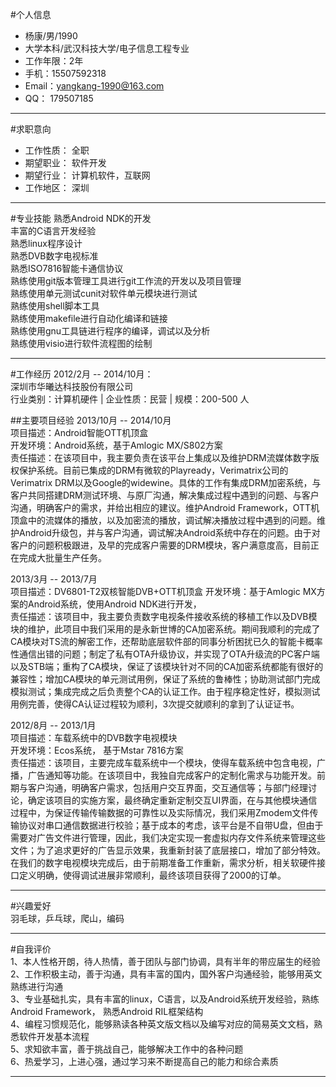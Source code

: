 #个人信息
 - 杨康/男/1990
 - 大学本科/武汉科技大学/电子信息工程专业
 - 工作年限：2年
 - 手机：15507592318
 - Email：yangkang-1990@163.com
 - QQ： 179507185
 ---
#求职意向
- 工作性质：  全职   
- 期望职业：  软件开发   
- 期望行业：  计算机软件，互联网   
- 工作地区：  深圳   

---
#专业技能
熟悉Android NDK的开发   
丰富的C语言开发经验   
熟悉linux程序设计  
熟悉DVB数字电视标准   
熟悉ISO7816智能卡通信协议   
熟练使用git版本管理工具进行git工作流的开发以及项目管理   
熟练使用单元测试cunit对软件单元模块进行测试   
熟练使用shell脚本工具   
熟练使用makefile进行自动化编译和链接   
熟练使用gnu工具链进行程序的编译，调试以及分析   
熟练使用visio进行软件流程图的绘制   

---

#工作经历
2012/2月 -- 2014/10月：    
深圳市华曦达科技股份有限公司    
行业类别：计算机硬件  | 企业性质：民营 | 规模：200-500 人 

##主要项目经验
2013/10月 -- 2014/10月      
项目描述：Android智能OTT机顶盒    
开发环境：Android系统，基于Amlogic MX/S802方案   
责任描述：在该项目中，我主要负责在该平台上集成以及维护DRM流媒体数字版权保护系统。目前已集成的DRM有微软的Playready，Verimatrix公司的Verimatrix DRM以及Google的widewine。具体的工作有集成DRM加密系统，与客户共同搭建DRM测试环境、与原厂沟通，解决集成过程中遇到的问题、与客户沟通，明确客户的需求，并给出相应的建议。维护Android Framework，OTT机顶盒中的流媒体的播放，以及加密流的播放，调试解决播放过程中遇到的问题。维护Android升级包，并与客户沟通，调试解决Android系统中存在的问题。由于对客户的问题积极跟进，及早的完成客户需要的DRM模块，客户满意度高，目前正在完成大批量生产任务。

2013/3月 -- 2013/7月      
项目描述：DV6801-T2双核智能DVB+OTT机顶盒 
开发环境：基于Amlogic MX方案的Android系统，使用Android NDK进行开发，   
责任描述：该项目中，我主要负责数字电视条件接收系统的移植工作以及DVB模块的维护，此项目中我们采用的是永新世博的CA加密系统。期间我顺利的完成了CA模块对TS流的解密工作，还帮助底层软件部的同事分析困扰已久的智能卡概率性通信出错的问题；制定了私有OTA升级协议，并实现了OTA升级流的PC客户端以及STB端；重构了CA模块，保证了该模块针对不同的CA加密系统都能有很好的兼容性；增加CA模块的单元测试用例，保证了系统的鲁棒性；协助测试部门完成模拟测试；集成完成之后负责整个CA的认证工作。由于程序稳定性好，模拟测试用例完善，使得CA认证过程较为顺利，3次提交就顺利的拿到了认证证书。

2012/8月 -- 2013/1月      
项目描述：车载系统中的DVB数字电视模块    
开发环境：Ecos系统， 基于Mstar 7816方案   
责任描述：该项目，主要完成车载系统中一个模块，使得车载系统中包含电视，广播，广告通知等功能。在该项目中，我独自完成客户的定制化需求与功能开发。前期与客户沟通，明确客户需求，包括用户交互界面，交互通信等；与部门经理讨论，确定该项目的实施方案，最终确定重新定制交互UI界面，在与其他模块通信过程中，为保证传输传输数据的可靠性以及实际情况，我们采用Zmodem文件传输协议对串口通信数据进行校验；基于成本的考虑，该平台是不自带U盘，但由于需要对广告文件进行管理，因此，我们决定实现一套虚拟内存文件系统来管理这些文件；为了追求更好的广告显示效果，我重新封装了底层接口，增加了部分特效。在我们的数字电视模块完成后，由于前期准备工作重新，需求分析，相关软硬件接口定义明确，使得调试进展非常顺利，最终该项目获得了2000的订单。   

---
#兴趣爱好    
  羽毛球，乒乓球，爬山，编码

---
#自我评价   
1、本人性格开朗，待人热情，善于团队与部门协调，具有半年的带应届生的经验   
2、工作积极主动，善于沟通，具有丰富的国内，国外客户沟通经验，能够用英文熟练进行沟通   
3、专业基础扎实，具有丰富的linux，C语言，以及Android系统开发经验，熟练Android Framework， 熟悉Android RIL框架结构   
4、编程习惯规范化，能够熟读各种英文版文档以及编写对应的简易英文文档，熟悉软件开发基本流程   
5、求知欲丰富，善于挑战自己，能够解决工作中的各种问题   
6、热爱学习，上进心强，通过学习来不断提高自己的能力和综合素质  

---



 












